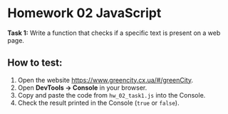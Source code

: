 # Homework 02 JavaScript

**Task 1:** Write a function that checks if a specific text is present on a web page.

## How to test:
1. Open the website https://www.greencity.cx.ua/#/greenCity.
2. Open **DevTools → Console** in your browser.
3. Copy and paste the code from `hw_02_task1.js` into the Console.
4. Check the result printed in the Console (`true` or `false`).
